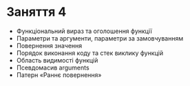 # Заняття 4

- Функціональний вираз та оголошення функції
- Параметри та аргументи, параметри за замовчуванням
- Повернення значення
- Порядок виконання коду та стек виклику функцій
- Область видимості функцій
- Псевдомасив arguments
- Патерн «Раннє повернення»
